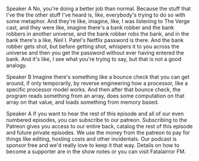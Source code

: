 Speaker A
No, you're doing a better job than normal. Because the stuff that I've the the other stuff I've heard is, like, everybody's trying to do so with some metaphor. And they're like, imagine, like, I was listening to The Verge cast, and they were like, imagine there's a bank robber and the bank robbers in another universe, and the bank robber robs the bank, and in the bank there's a like, Neil I. Patel's Netflix password is there. And the bank robber gets shot, but before getting shot, whispers it to you across the universe and then you get the password without ever having entered the bank. And it's like, I see what you're trying to say, but that is not a good analogy.

Speaker B
Imagine there's something like a bounce check that you can get around, if only temporarily, by reverse engineering how a processor, like a specific processor model works. And then after that bounce check, the program reads something from an array, does some computation on that array on that value, and loads something from memory based.

Speaker A
If you want to hear the rest of this episode and all of our even numbered episodes, you can subscribe to our patreon. Subscribing to the Patreon gives you access to our entire back, catalog the rest of this episode and future private episodes. We use the money from the patreon to pay for things like editing, hosting costs and other incidentals. Our podcast is sponsor free and we'd really love to keep it that way. Details on how to become a supporter are in the show notes or you can visit Fatalairror FM.

